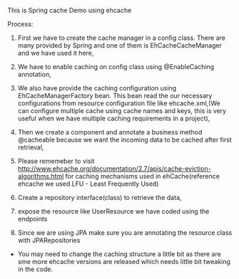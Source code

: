 This is Spring cache Demo using ehcache

Process:

1. First we have to create the cache manager in a config class. There are many provided by Spring and one of them is EhCacheCacheManager and we have used it here,

2. We have to enable caching on config class using @EnableCaching annotation,

3. We also have provide the caching configuration using EhCacheManagerFactory bean. This bean read the our necessary configurations from resource configuration file like ehcache.xml,(We can configure multiple cache using cache names and keys, this is very useful when we have multiple caching requirements in a project),

4. Then we create a component and annotate a business method @cacheable because we want the incoming data to be cached after first retrieval,

5. Please rememeber to visit http://www.ehcache.org/documentation/2.7/apis/cache-eviction-algorithms.html for caching mechanisms used in ehCache(reference ehcache we used LFU - Least Frequently Used)

6. Create a repository interface(class) to retrieve the data,

7. expose the resource like UserResource we have coded using the endpoints

8. Since we are using JPA make sure you are annotating the resource class with JPARepositories

* You may need to change the caching structure a little bit as there are sme more ehcache versions are released which needs little bit tweaking in the code.
